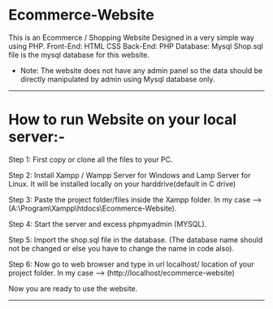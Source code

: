 # Ecommerce-Website
This is an Ecommerce / Shopping Website Designed in a very simple way using PHP.
Front-End: HTML CSS
Back-End: PHP
Database: Mysql
Shop.sql file is the mysql database for this website.

* Note: The website does not have any admin panel so the data should be directly manipulated by admin using Mysql database only.
__________________________________________________________________
# How to run Website on your local server:- 

Step 1: First copy or clone all the files to your PC.

Step 2: Install Xampp / Wampp Server for Windows and Lamp Server for Linux.
    It will be installed locally on your harddrive(default in C drive)

Step 3: Paste the project folder/files inside the Xampp folder.
        In my case --> (A:\Program\Xampp\htdocs\Ecommerce-Website).

Step 4: Start the server  and excess phpmyadmin (MYSQL).

Step 5: Import the shop.sql file in the database.
    (The database name should not be changed or else you have to change the name in code also).

Step 6: Now go to web browser and type in url localhost/ location of your project folder.
        In my case --> (http://localhost/ecommerce-website)

Now you are ready to use the website.
___________________________________________________________________

